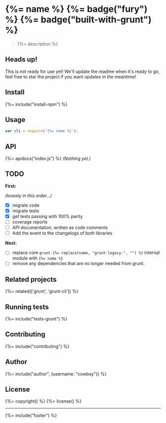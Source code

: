 # {%= name %} {%= badge("fury") %} {%= badge("built-with-grunt") %}

> {%= description %}

## Heads up!

This is not ready for use yet! We'll update the readme when it's ready to go, feel free to star the project if you want updates in the meantime!

## Install
{%= include("install-npm") %}

## Usage

```js
var cli = require('{%= name %}');
```

## API
{%= apidocs("index.js") %}
_(Nothing yet.)_

## TODO

**First:**

_(loosely in this order...)_

- [x] migrate code
- [x] migrate tests
- [x] get tests passing with 100% parity
- [ ] coverage reports
- [ ] API documentation, written as code comments
- [ ] Add the event to the changelogs of both libraries

**Next:**

- [ ] replace core `grunt.{%= replace(name, "grunt-legacy-", "") %}` internal module with `{%= name %} `
- [ ] remove any dependencies that are no longer needed from grunt.

## Related projects
{%= related(['grunt', 'grunt-cli']) %}

<!--strip
After all modules are published to npm:
 1. delete the above `related` helper
 2. uncomment the one below
 3. remove the extra `%` after the first delimiter
 4. run `verb`
-->

<!--strip {%%= related([
  'grunt-legacy-config',
  'grunt-legacy-event',
  'grunt-legacy-fail',
  'grunt-legacy-file',
  'grunt-legacy-log',
  'grunt-legacy-option',
  'grunt-legacy-template',
  'grunt-legacy-util'
]) %} -->

## Running tests
{%= include("tests-grunt") %}

## Contributing
{%= include("contributing") %}

## Author
{%= include("author", {username: "cowboy"}) %}

## License
{%= copyright() %}
{%= license() %}

***

{%= include("footer") %}
